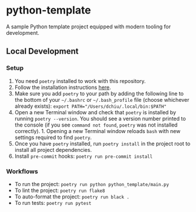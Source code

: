 # python-template
A sample Python template project equipped with modern tooling for development.

## Local Development

### Setup
1. You need `poetry` installed to work with this repository.
  1. Follow the installation instructions [here](https://python-poetry.org/docs/#installation).
  2. Make sure you add `poetry` to your path by adding the following line to the bottom of your `~/.bashrc` or `~/.bash_profile` file (choose whichever already exists): `export PATH="/Users/dchiu/.local/bin:$PATH"`
  3. Open a new Terminal window and check that `poetry` is installed by running `poetry --version`. You should see a version number printed to the console (if you see `command not found`, `poetry` was not installed correctly).
    1. Opening a new Terminal window reloads `bash` with new settings required to find `poetry`.
2. Once you have `poetry` installed, run `poetry install` in the project root to install all project dependencies.
3. Install `pre-commit` hooks: `poetry run pre-commit install`

### Workflows
- To run the project: `poetry run python python_template/main.py`
- To lint the project: `poetry run flake8`
- To auto-format the project: `poetry run black .`
- To run tests: `poetry run pytest`
